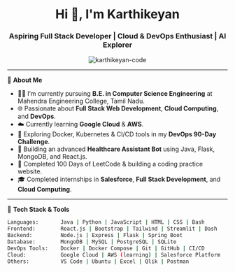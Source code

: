 <h1 align="center">Hi 👋, I'm Karthikeyan</h1>
<h3 align="center">Aspiring Full Stack Developer | Cloud & DevOps Enthusiast | AI Explorer</h3>

<p align="center">
  <img src="https://komarev.com/ghpvc/?username=karthikeyan-code&label=Profile%20views&color=0e75b6&style=flat" alt="karthikeyan-code" />
</p>

---

🌟 **About Me**
- 👨‍💻 I’m currently pursuing **B.E. in Computer Science Engineering** at Mahendra Engineering College, Tamil Nadu.
- 🌐 Passionate about **Full Stack Web Development**, **Cloud Computing**, and **DevOps**.
- ☁️ Currently learning **Google Cloud** & **AWS**.
- 🐳 Exploring Docker, Kubernetes & CI/CD tools in my **DevOps 90-Day Challenge**.
- 🤖 Building an advanced **Healthcare Assistant Bot** using Java, Flask, MongoDB, and React.js.
- 🧠 Completed 100 Days of LeetCode & building a coding practice website.
- 🎓 Completed internships in **Salesforce**, **Full Stack Development**, and **Cloud Computing**.

---

🚀 **Tech Stack & Tools**

```bash
Languages:       Java | Python | JavaScript | HTML | CSS | Bash
Frontend:        React.js | Bootstrap | Tailwind | Streamlit | Dash
Backend:         Node.js | Express | Flask | Spring Boot
Database:        MongoDB | MySQL | PostgreSQL | SQLite
DevOps Tools:    Docker | Docker Compose | Git | GitHub | CI/CD
Cloud:           Google Cloud | AWS (learning) | Salesforce Platform
Others:          VS Code | Ubuntu | Excel | Qlik | Postman
